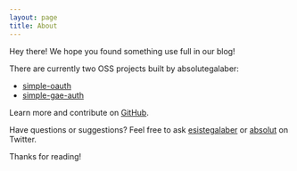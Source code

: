 ```yaml
---
layout: page
title: About
---
```


<p class="message">
  Hey there! We hope you found something use full in our blog!
</p>

There are currently two OSS projects built by absolutegalaber:

* [simple-oauth](https://github.com/absolutegalaber/simple-oauth)
* [simple-gae-auth](https://github.com/absolutegalaber/simple-gae-auth)

Learn more and contribute on [GitHub](https://github.com/absolutegalaber).


Have questions or suggestions? Feel free to ask [esistegalaber](https://twitter.com/esistegalaber) or [absolut](https://twitter.com/absolut1978) on Twitter.

Thanks for reading!
